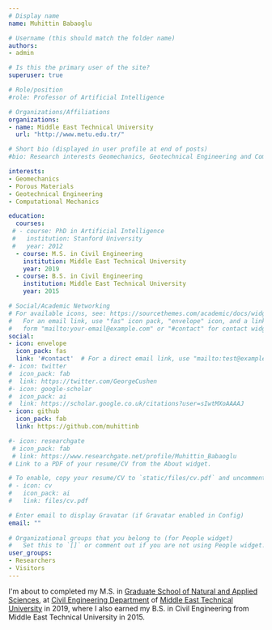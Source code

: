 ```yaml
---
# Display name
name: Muhittin Babaoglu

# Username (this should match the folder name)
authors:
- admin

# Is this the primary user of the site?
superuser: true

# Role/position
#role: Professor of Artificial Intelligence

# Organizations/Affiliations
organizations:
- name: Middle East Technical University
  url: "http://www.metu.edu.tr/"

# Short bio (displayed in user profile at end of posts)
#bio: Research interests Geomechanics, Geotechnical Engineering and Computational Mechanics.

interests:
- Geomechanics
- Porous Materials
- Geotechnical Engineering
- Computational Mechanics

education:
  courses:
 # - course: PhD in Artificial Intelligence
 #   institution: Stanford University
 #   year: 2012
  - course: M.S. in Civil Engineering
    institution: Middle East Technical University
    year: 2019
  - course: B.S. in Civil Engineering
    institution: Middle East Technical University
    year: 2015

# Social/Academic Networking
# For available icons, see: https://sourcethemes.com/academic/docs/widgets/#icons
#   For an email link, use "fas" icon pack, "envelope" icon, and a link in the
#   form "mailto:your-email@example.com" or "#contact" for contact widget.
social:
- icon: envelope
  icon_pack: fas
  link: '#contact'  # For a direct email link, use "mailto:test@example.org".
#- icon: twitter
#  icon_pack: fab
#  link: https://twitter.com/GeorgeCushen
#- icon: google-scholar
#  icon_pack: ai
#  link: https://scholar.google.co.uk/citations?user=sIwtMXoAAAAJ
- icon: github
  icon_pack: fab
  link: https://github.com/muhittinb

#- icon: researchgate
 # icon_pack: fab
 # link: https://www.researchgate.net/profile/Muhittin_Babaoglu
# Link to a PDF of your resume/CV from the About widget.

# To enable, copy your resume/CV to `static/files/cv.pdf` and uncomment the lines below.  
# - icon: cv
#   icon_pack: ai
#   link: files/cv.pdf

# Enter email to display Gravatar (if Gravatar enabled in Config)
email: ""
  
# Organizational groups that you belong to (for People widget)
#   Set this to `[]` or comment out if you are not using People widget.  
user_groups:
- Researchers
- Visitors
---
```


I'm about to completed my M.S. in [Graduate School of Natural and Applied Sciences](https://fbe.metu.edu.tr/en), at [Civil Engineering Department](http://ce.metu.edu.tr/) of [Middle East Technical University](http://www.metu.edu.tr/) in 2019, where I also earned my B.S. in Civil Engineering from Middle East Technical University in 2015.
